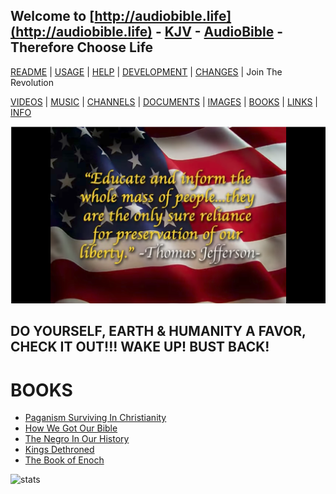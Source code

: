 ## Welcome to [http://audiobible.life](http://audiobible.life) - [KJV](https://github.com/AudioBible/KJV) - [AudioBible](https://github.com/AudioBible/AudioBible) - Therefore Choose Life

[README](README.md) | [USAGE](USAGE.md) | [HELP](HELP.md) | [DEVELOPMENT](DEVELOPMENT.md) | [CHANGES](CHANGES.md) | Join The Revolution

[VIDEOS](VIDEOS.md) | [MUSIC](MUSIC.md) | [CHANNELS](MUSIC.md) | [DOCUMENTS](DOCUMENTS.md) | [IMAGES](IMAGES.md) | [BOOKS](BOOKS.md) | [LINKS](LINKS.md) | [INFO](INFO.md)

[![thomas-jefferson-educate-and-inform-the-masses-quote](images/thomas-jefferson-educate-and-inform-the-masses-quote.png)](https://www.youtube.com/watch?v=72Lrz0khXP0)

## DO YOURSELF, EARTH & HUMANITY A FAVOR, CHECK IT OUT!!! WAKE UP! BUST BACK!

BOOKS
=====

- [Paganism Surviving In Christianity](https://www.forgottenbooks.com/en/readbook/PaganismSurvivinginChristianity_10066362)
- [How We Got Our Bible](https://www.forgottenbooks.com/en/readbook/HowWeGotOurBible_10038867)
- [The Negro In Our History](https://www.forgottenbooks.com/en/readbook/TheNegroinOurHistory_10101622)
- [Kings Dethroned](https://www.forgottenbooks.com/en/readbook/KingsDethroned_10031911)
- [The Book of Enoch](https://www.forgottenbooks.com/en/readbook/TheBookofEnoch_10152066)

![stats](https://c.statcounter.com/11394990/0/60f4718d/0/)
